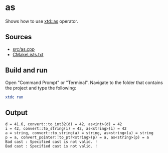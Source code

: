 # as

Shows how to use [xtd::as](https://gammasoft71.github.io/xtd/reference_guides/latest/group__xtd__core.html#ga19379a1158ccd320e208b362f11295b7) operator.

## Sources

* [src/as.cpp](src/as.cpp)
* [CMakeLists.txt](CMakeLists.txt)

## Build and run

Open "Command Prompt" or "Terminal". Navigate to the folder that contains the project and type the following:

```cmake
xtdc run
```

## Output

```
d = 41.6, convert::to_int32(d) = 42, as<int>(d) = 42
i = 42, convert::to_string(i) = 42, as<string>(i) = 42
a = string, convert::to_string(a) = string, as<string>(a) = string
p = a, convert_pointer::to_ptr<string>(p) = a, as<string>(p) = a
Bad cast : Specified cast is not valid. !
Bad cast : Specified cast is not valid. !
```
